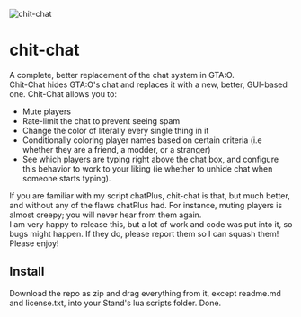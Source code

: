 ![chit-chat](https://images2.imgbox.com/b1/04/2teuWGV5_o.png)
# chit-chat
A complete, better replacement of the chat system in GTA:O.  
Chit-Chat hides GTA:O's chat and replaces it with a new, better, GUI-based one. Chit-Chat allows you to:  
- Mute players  
- Rate-limit the chat to prevent seeing spam  
- Change the color of literally every single thing in it  
- Conditionally coloring player names based on certain criteria (i.e whether they are a friend, a modder, or a stranger)  
- See which players are typing right above the chat box, and configure this behavior to work to your liking (ie whether to unhide chat when someone starts typing).  

If you are familiar with my script chatPlus, chit-chat is that, but much better, and without any of the flaws chatPlus had. For instance, muting players is almost creepy; you will never hear from them again.  
I am very happy to release this, but a lot of work and code was put into it, so bugs might happen. If they do, please report them so I can squash them!  
Please enjoy!


## Install
Download the repo as zip and drag everything from it, except readme.md and license.txt, into your Stand's lua scripts folder. Done.  

